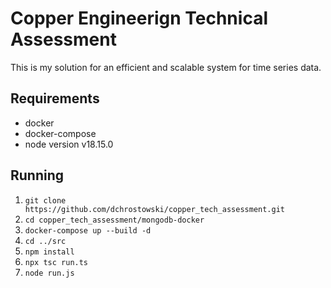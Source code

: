 # Copper Engineerign Technical Assessment

This is my solution for an efficient and scalable system for time series data.

## Requirements
- docker
- docker-compose
- node version v18.15.0

## Running
1. `git clone https://github.com/dchrostowski/copper_tech_assessment.git`
2. `cd copper_tech_assessment/mongodb-docker`
3. `docker-compose up --build -d`
4. `cd ../src`
5. `npm install`
6. `npx tsc run.ts`
7. `node run.js`